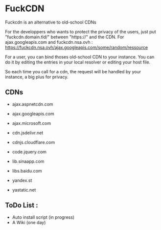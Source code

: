 # FuckCDN
Fuckcdn is an alternative to old-school CDNs

For the developpers who wants to protect the privacy of the users, just put "fuckcdn.domain.tld/" between "https://" and the CDN.
For ajax.googleapis.com and fuckcdn.nsa.ovh : https://fuckcdn.nsa.ovh/ajax.googleapis.com/some/random/ressource

For a user, you can bind thoses old-school CDN to your instance.
You can do it by editing the entries in your local resolver or editing your host file.

So each time you call for a cdn, the request will be handled by your instance, a big plus for privacy.

## CDNs

- ajax.aspnetcdn.com
- ajax.googleapis.com
- ajax.microsoft.com
- cdn.jsdelivr.net

- cdnjs.cloudflare.com
- code.jquery.com
- lib.sinaapp.com
- libs.baidu.com
- yandex.st
- yastatic.net

## ToDo List :

- Auto install script (in progress)
- A Wiki (one day)

